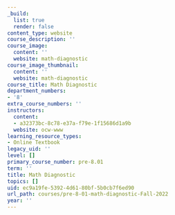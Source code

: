 ```yaml
---
_build:
  list: true
  render: false
content_type: website
course_description: ''
course_image:
  content: ''
  website: math-diagnostic
course_image_thumbnail:
  content: ''
  website: math-diagnostic
course_title: Math Diagnostic
department_numbers:
- '8'
extra_course_numbers: ''
instructors:
  content:
  - a32373bc-8c78-e37a-f79e-1f15686d1a9b
  website: ocw-www
learning_resource_types:
- Online Textbook
legacy_uid: ''
level: []
primary_course_number: pre-8.01
term: ''
title: Math Diagnostic
topics: []
uid: ec9a19fe-5392-4d61-80bf-5b0cb7f6ed90
url_path: courses/pre-8-01-math-diagnostic-Fall-2022
year: ''
---
```

